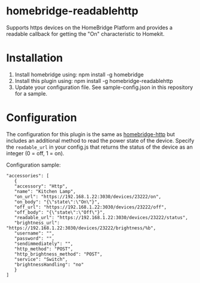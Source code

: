 # homebridge-readablehttp

Supports https devices on the HomeBridge Platform and provides a readable callback for getting the "On" characteristic to Homekit.

# Installation

1. Install homebridge using: npm install -g homebridge
2. Install this plugin using: npm install -g homebridge-readablehttp
3. Update your configuration file. See sample-config.json in this repository for a sample. 

# Configuration

The configuration for this plugin is the same as [homebridge-http](https://github.com/rudders/homebridge-http) but includes an additional method to read the power state of the device. Specify the `readable_url` in your config.js that returns the status of the device as an integer (0 = off, 1 = on).

Configuration sample:

 ```
"accessories": [
    {
	"accessory": "Http",
	"name": "Kitchen Lamp",
	"on_url": "https://192.168.1.22:3030/devices/23222/on",
	"on_body": "{\"state\":\"On\"}",
	"off_url": "https://192.168.1.22:3030/devices/23222/off",
	"off_body": "{\"state\":\"Off\"}",
	"readable_url": "https://192.168.1.22:3030/devices/23222/status",
	"brightness_url": "https://192.168.1.22:3030/devices/23222/brightness/%b",
	"username": "",
	"password": "",
	"sendimmediately": "",
	"http_method": "POST",
	"http_brightness_method": "POST",       
	"service": "Switch",
	"brightnessHandling": "no"
    }
]

```
